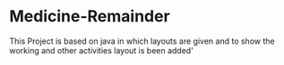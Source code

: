 # Medicine-Remainder
This Project is based on java in which layouts are given and to show the working and other activities layout is been added'
